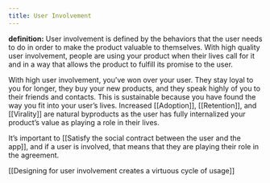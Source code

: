 ```yaml
---
title: User Involvement
---
```

**definition:** User involvement is defined by the behaviors that the user needs to do in order to make the product valuable to themselves. With high quality user involvement, people are using your product when their lives call for it and in a way that allows the product to fulfill its promise to the user.

With high user involvement, you’ve won over your user. They stay loyal to you for longer, they buy your new products, and they speak highly of you to their friends and contacts. This is sustainable because you have found the way you fit into your user’s lives. Increased [[Adoption]], [[Retention]], and [[Virality]] are natural byproducts as the user has fully internalized your product’s value as playing a role in their lives.

It’s important to [[Satisfy the social contract between the user and the app]], and if a user is involved, that means that they are playing their role in the agreement.

[[Designing for user involvement creates a virtuous cycle of usage]]